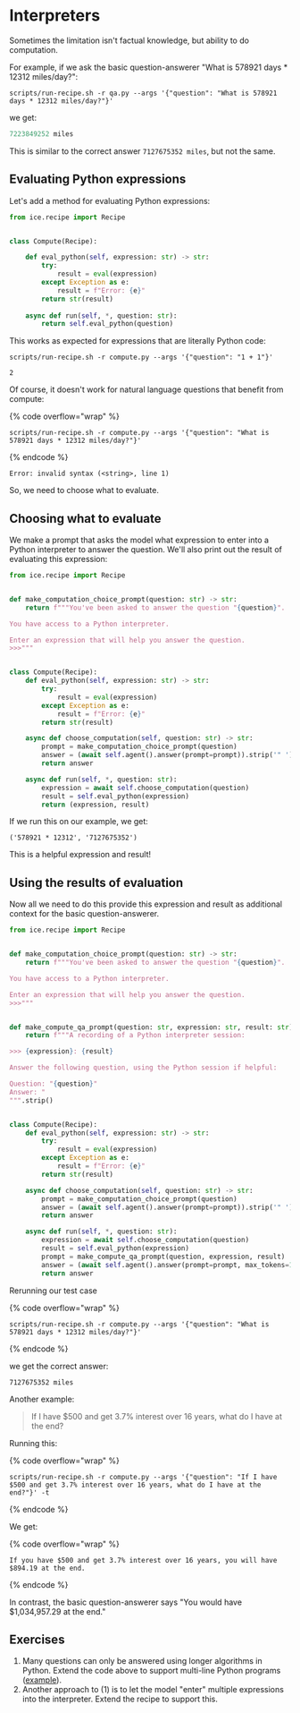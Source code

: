 # Interpreters

Sometimes the limitation isn't factual knowledge, but ability to do computation.

For example, if we ask the basic question-answerer "What is 578921 days \* 12312 miles/day?":

```shell
scripts/run-recipe.sh -r qa.py --args '{"question": "What is 578921 days * 12312 miles/day?"}'
```

we get:

```python
7223849252 miles
```

This is similar to the correct answer `7127675352 miles`, but not the same.



## Evaluating Python expressions

Let's add a method for evaluating Python expressions:

```python
from ice.recipe import Recipe


class Compute(Recipe):

    def eval_python(self, expression: str) -> str:
        try:
            result = eval(expression)
        except Exception as e:
            result = f"Error: {e}"
        return str(result)
    
    async def run(self, *, question: str):
        return self.eval_python(question)
```

This works as expected for expressions that are literally Python code:

```shell
scripts/run-recipe.sh -r compute.py --args '{"question": "1 + 1"}'
```

```
2
```

Of course, it doesn't work for natural language questions that benefit from compute:

{% code overflow="wrap" %}
```shell
scripts/run-recipe.sh -r compute.py --args '{"question": "What is 578921 days * 12312 miles/day?"}'
```
{% endcode %}

```
Error: invalid syntax (<string>, line 1)
```

So, we need to choose what to evaluate.

## Choosing what to evaluate

We make a prompt that asks the model what expression to enter into a Python interpreter to answer the question. We'll also print out the result of evaluating this expression:

```python
from ice.recipe import Recipe


def make_computation_choice_prompt(question: str) -> str:
    return f"""You've been asked to answer the question "{question}".

You have access to a Python interpreter.

Enter an expression that will help you answer the question.
>>>"""


class Compute(Recipe):
    def eval_python(self, expression: str) -> str:
        try:
            result = eval(expression)
        except Exception as e:
            result = f"Error: {e}"
        return str(result)

    async def choose_computation(self, question: str) -> str:
        prompt = make_computation_choice_prompt(question)
        answer = (await self.agent().answer(prompt=prompt)).strip('" ')
        return answer

    async def run(self, *, question: str):
        expression = await self.choose_computation(question)
        result = self.eval_python(expression)
        return (expression, result)
```

If we run this on our example, we get:

```
('578921 * 12312', '7127675352')
```

This is a helpful expression and result!

## Using the results of evaluation

Now all we need to do this provide this expression and result as additional context for the basic question-answerer.

```python
from ice.recipe import Recipe


def make_computation_choice_prompt(question: str) -> str:
    return f"""You've been asked to answer the question "{question}".

You have access to a Python interpreter.

Enter an expression that will help you answer the question.
>>>"""


def make_compute_qa_prompt(question: str, expression: str, result: str) -> str:
    return f"""A recording of a Python interpreter session:

>>> {expression}: {result}

Answer the following question, using the Python session if helpful:

Question: "{question}"
Answer: "
""".strip()


class Compute(Recipe):
    def eval_python(self, expression: str) -> str:
        try:
            result = eval(expression)
        except Exception as e:
            result = f"Error: {e}"
        return str(result)

    async def choose_computation(self, question: str) -> str:
        prompt = make_computation_choice_prompt(question)
        answer = (await self.agent().answer(prompt=prompt)).strip('" ')
        return answer

    async def run(self, *, question: str):
        expression = await self.choose_computation(question)
        result = self.eval_python(expression)
        prompt = make_compute_qa_prompt(question, expression, result)
        answer = (await self.agent().answer(prompt=prompt, max_tokens=100)).strip('" ')
        return answer
```

Rerunning our test case

{% code overflow="wrap" %}
```shell
scripts/run-recipe.sh -r compute.py --args '{"question": "What is 578921 days * 12312 miles/day?"}'
```
{% endcode %}

we get the correct answer:

```
7127675352 miles
```

Another example:

> If I have $500 and get 3.7% interest over 16 years, what do I have at the end?

Running this:

{% code overflow="wrap" %}
```shell
scripts/run-recipe.sh -r compute.py --args '{"question": "If I have $500 and get 3.7% interest over 16 years, what do I have at the end?"}' -t
```
{% endcode %}

We get:

{% code overflow="wrap" %}
```
If you have $500 and get 3.7% interest over 16 years, you will have $894.19 at the end.
```
{% endcode %}

In contrast, the basic question-answerer says "You would have $1,034,957.29 at the end."

## Exercises

1. Many questions can only be answered using longer algorithms in Python. Extend the code above to support multi-line Python programs ([example](https://twitter.com/sergeykarayev/status/1569377881440276481/photo/1)).
2. Another approach to (1) is to let the model "enter" multiple expressions into the interpreter. Extend the recipe to support this.
